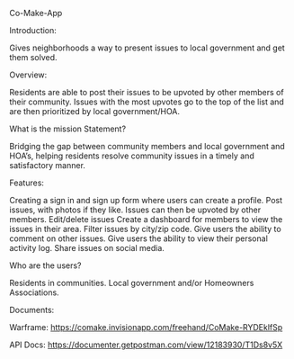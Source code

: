 Co-Make-App

Introduction:

Gives neighborhoods a way to present issues to local government and get them solved.

Overview:

Residents are able to post their issues to be upvoted by other members of their community. Issues with the most upvotes go to the top of the list and are then prioritized by local government/HOA.

What is the mission Statement?

Bridging the gap between community members and local government and HOA’s, helping residents resolve community issues in a timely and satisfactory manner.

Features:

Creating a sign in and sign up form where users can create a profile.
Post issues, with photos if they like. Issues can then be upvoted by other members.
Edit/delete issues
Create a dashboard for members to view the issues in their area.
Filter issues by city/zip code.
Give users the ability to comment on other issues.
Give users the ability to view their personal activity log.
Share issues on social media.

Who are the users?

Residents in communities. Local government and/or Homeowners Associations.

Documents:

Warframe: https://comake.invisionapp.com/freehand/CoMake-RYDEklfSp

API Docs: https://documenter.getpostman.com/view/12183930/T1Ds8v5X


